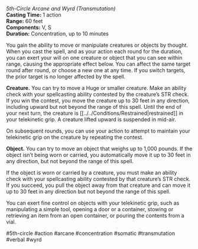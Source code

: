 *5th-Circle Arcane and Wyrd (Transmutation)*  
**Casting Time:** 1 action  
**Range:** 60 feet  
**Components:** V, S  
**Duration:** Concentration, up to 10 minutes

You gain the ability to move or manipulate creatures or objects by thought. When you cast the spell, and as your action each round for the duration, you can exert your will on one creature or object that you can see within range, causing the appropriate effect below. You can affect the same target round after round, or choose a new one at any time. If you switch targets, the prior target is no longer affected by the spell.

**Creature.** You can try to move a Huge or smaller creature. Make an ability check with your spellcasting ability contested by the creature’s STR check. If you win the contest, you move the creature up to 30 feet in any direction, including upward but not beyond the range of this spell. Until the end of your next turn, the creature is [[../../Conditions/Restrained|restrained]] in your telekinetic grip. A creature lifted upward is suspended in mid-air.

On subsequent rounds, you can use your action to attempt to maintain your telekinetic grip on the creature by repeating the contest.

**Object.** You can try to move an object that weighs up to 1,000 pounds. If the object isn’t being worn or carried, you automatically move it up to 30 feet in any direction, but not beyond the range of this spell.

If the object is worn or carried by a creature, you must make an ability check with your spellcasting ability contested by that creature’s STR check. If you succeed, you pull the object away from that creature and can move it up to 30 feet in any direction but not beyond the range of this spell.

You can exert fine control on objects with your telekinetic grip, such as manipulating a simple tool, opening a door or a container, stowing or retrieving an item from an open container, or pouring the contents from a vial.

#5th-circle #action #arcane #concentration #somatic #transmutation #verbal #wyrd
